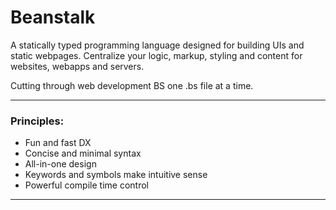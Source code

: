 # Beanstalk
  A statically typed programming language designed for building UIs and static webpages. Centralize your logic, markup, styling and content for websites, webapps and servers. 

  Cutting through web development BS one .bs file at a time.

---

### Principles:
  - Fun and fast DX
  - Concise and minimal syntax
  - All-in-one design
  - Keywords and symbols make intuitive sense
  - Powerful compile time control

---

